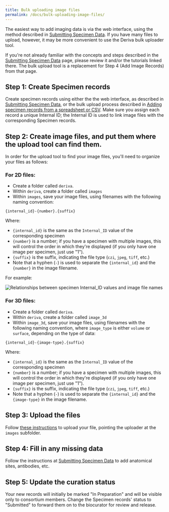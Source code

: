 ```yaml
---
title: Bulk uploading image files
permalink: /docs/bulk-uploading-image-files/
---
```


The easiest way to add imaging data is via the web interface, using the method described in [Submitting Specimen Data](/docs/specimens/). If you have many files to upload, however, it may be more convenient to use the Deriva bulk uploader tool.

If you're not already familiar with the concepts and steps described in the [Submitting Specimen Data](/docs/specimens/) page, please review it and/or the tutorials linked there. The bulk upload tool is a replacement for Step 4 (Add Image Records) from that page.

## Step 1: Create Specimen records
Create specimen records using either the the web interface, as described in [Submitting Specimen Data](/docs/specimens/), or the bulk upload process described in [Adding specimen records from a spreadsheet or CSV](/docs/bulk-uploading-specimen-data-from-a-file). Make sure you assign each record a unique Internal ID; the Internal ID is used to link image files with the corresponding Specimen records.

## Step 2: Create image files, and put them where the upload tool can find them.
In order for the upload tool to find your image files, you'll need to organize your files as follows:

### For 2D files:

* Create a folder called `deriva`.
* Within `deriva`, create a folder called `images`
* Within `images`, save your image files, using filenames with the following naming convention:

```
{internal_id}-{number}.{suffix}
```

Where:
* `{internal_id}` is the same as the `Internal_ID` value of the corresponding specimen
* `{number}` is a number; if you have a specimen with multiple images, this will control the order in which they're displayed (if you only have one image per specimen, just use "1").
* `{suffix}` is the suffix, indicating the file type (`czi`, `jpeg`, `tiff`, etc.)
* Note that a hyphen (`-`) is used to separate the `{internal_id}` and the `{number}` in the image filename.

For example:

![Relationships between specimen Internal_ID values and image file names](https://raw.githubusercontent.com/wiki/informatics-isi-edu/gudmap-rbk/specimen-imgs/uploader/spec_to_files.png)

### For 3D files:

* Create a folder called `deriva`.
* Within `deriva`, create a folder called `image_3d`
* Within `image_3d`, save your image files, using filenames with the following naming convention, where `image_type` is either `volume` or `surface`, depending on the type of data:

```
{internal_id}-{image-type}.{suffix}
```

Where:
* `{internal_id}` is the same as the `Internal_ID` value of the corresponding specimen
* `{number}` is a number; if you have a specimen with multiple images, this will control the order in which they're displayed (if you only have one image per specimen, just use "1").
* `{suffix}` is the suffix, indicating the file type (`czi`, `jpeg`, `tiff`, etc.)
* Note that a hyphen (`-`) is used to separate the `{internal_id}` and the `{image-type}` in the image filename.

## Step 3: Upload the files
Follow [these instructions](/docs/uploading-files-using-deriva-client-tools) to upload your file, pointing the uploader at the `images` subfolder.

## Step 4: Fill in any missing data
Follow the instructions at [Submitting Specimen Data](/docs/specimens/) to add anatomical sites, antibodies, etc.

## Step 5: Update the curation status
Your new records will initially be marked "In Preparation" and will be visible only to consortium members. Change the Specimen records' status to "Submitted" to forward them on to the biocurator for review and release.
